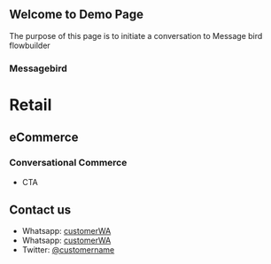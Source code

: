 ## Welcome to Demo Page

The purpose of this page is to initiate a conversation to Message bird flowbuilder

### Messagebird


# Retail 
## eCommerce
### Conversational Commerce

- CTA

## Contact us

- Whatsapp: [customerWA](https://wa.me/919819314600?text=I'm%20want%20to%20know%20more%20details%20about%20this%20<Year>%20<BikeName>%20<Link>)
- Whatsapp: [customerWA](https://wa.me/919819314600?text=I'm%20interested%20in%20your%20car%20for%20sale)
- Twitter: [@customername](https://twitter.com/customername)


<script>  var MessageBirdChatWidgetSettings = {     widgetId: '3c3f8dff-1dca-4123-8c01-4e3dc08a75a3',     initializeOnLoad: true,   };  !function(){"use strict";if(Boolean(document.getElementById("live-chat-widget-script")))console.error("MessageBirdChatWidget: Snippet loaded twice on page");else{var e,t;window.MessageBirdChatWidget={},window.MessageBirdChatWidget.queue=[];for(var i=["init","setConfig","toggleChat","identify","hide","on","shutdown"],n=function(){var e=i[d];window.MessageBirdChatWidget[e]=function(){for(var t=arguments.length,i=new Array(t),n=0;n<t;n++)i[n]=arguments[n];window.MessageBirdChatWidget.queue.push([[e,i]])}},d=0;d<i.length;d++)n();var a=(null===(e=window)||void 0===e||null===(t=e.MessageBirdChatWidgetSettings)||void 0===t?void 0:t.widgetId)||"",o=function(){var e,t=document.createElement("script");t.type="text/javascript",t.src="https://livechat.messagebird.com/bootstrap.js?widgetId=".concat(a),t.async=!0,t.id="live-chat-widget-script";var i=document.getElementsByTagName("script")[0];null==i||null===(e=i.parentNode)||void 0===e||e.insertBefore(t,i)};"complete"===document.readyState?o():window.attachEvent?window.attachEvent("onload",o):window.addEventListener("load",o,!1)}}();</script>

